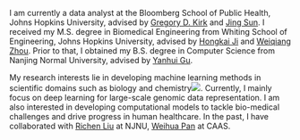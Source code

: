 I am currently a data analyst at the Bloomberg School of Public Health, Johns Hopkins University, advised by [Gregory D. Kirk](https://publichealth.jhu.edu/faculty/1507/gregory-d-kirk) and [Jing Sun](https://publichealth.jhu.edu/faculty/3744/jing-sun). I received my M.S. degree in Biomedical Engineering from Whiting School of Engineering, Johns Hopkins University, advised by [Hongkai Ji](https://jilab.org/people/) and [Weiqiang Zhou](http://www.weiqiangzhou.com/aboutme/). Prior to that, I obtained my B.S. degree in Computer Science from Nanjing Normal University, advised by [Yanhui Gu](http://schools.njnu.edu.cn/computer/person/yanhui-gu).

My research interests lie in developing machine learning methods in scientific domains such as biology and chemistry<a href='https://scholar.google.com/citations?user=iShvJlEAAAAJ'><img src="https://img.shields.io/endpoint?url=https%3A%2F%2Fcdn.jsdelivr.net%2Fgh%2FJerry391%2FJerry391.github.io%40google-scholar-stats%2Fgs_data_shieldsio.json&logo=Google%20Scholar&labelColor=f6f6f6&color=9cf&style=flat&label=citations"></a>. Currently, I mainly focus on deep learning for large-scale genomic data representation. I am also interested in developing computational models to tackle bio-medical challenges and drive progress in human healthcare. 
In the past, I have collaborated with [Richen Liu](https://dabigtou.github.io/richenliu/) at NJNU, [Weihua Pan](https://agis.caas.cn/en/research/principalinvestigator/253198.htm) at CAAS. 
<!-- Some research works  -->
<!-- If you are seeking any form of **academic cooperation**, please email me at [xchen279(at)jhu.edu](mailto:xchen279@jhu.edu). -->


<!-- I like to document my life through photos and videos, which can be viewed on bilibili. [![](https://img.shields.io/badge/dynamic/json?url=https%3A%2F%2Fapi.spencerwoo.com%2Fsubstats%2F%3Fsource%3Dbilibili%26queryKey%3D505318975&query=%24.data.totalSubs&logo=bilibili&label=subscribers)](https://space.bilibili.com/505318975?spm_id_from=333.337.0.0) Welcome to SUBSCRIBE! -->
<!-- I like taking photo, and sometimes upload some videos on bilibili.  -->


<!-- <a href='https://scholar.google.com/citations?user=iShvJlEAAAAJ'>google scholar citations <strong><span id='total_cit'>100+</span></strong></a> (You can also use google scholar badge <a href='https://scholar.google.com/citations?user=iShvJlEAAAAJ'><img src="https://img.shields.io/endpoint?url=https://cdn.jsdelivr.net/gh/Jerry391/Jerry391.github.io@google-scholar-stats/gs_data_shieldsio.json&logo=Google%20Scholar&labelColor=f6f6f6&color=9cf&style=flat&label=citations"></a>) -->
